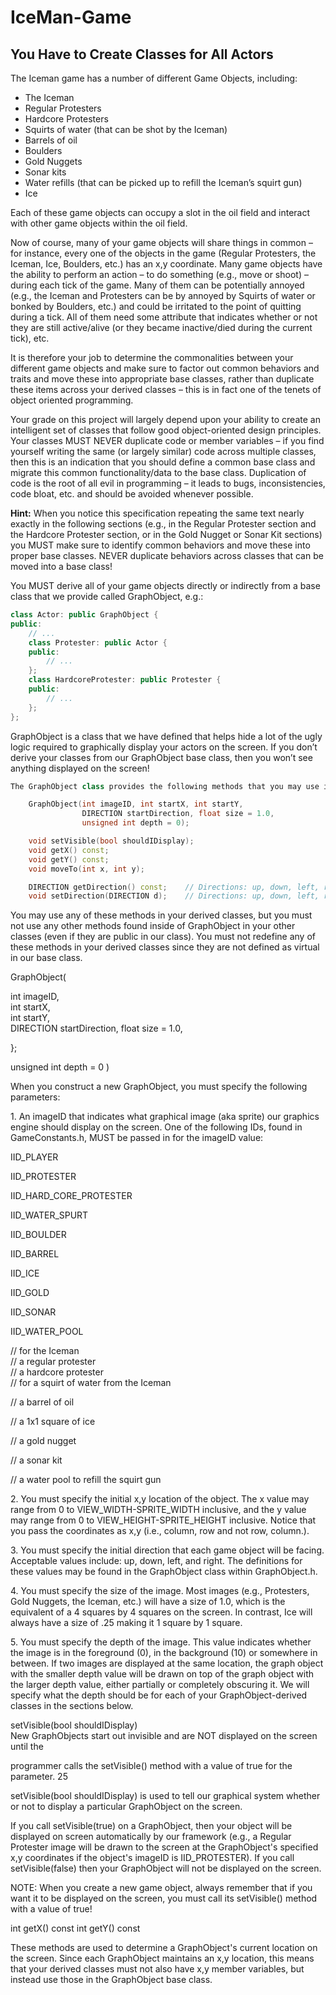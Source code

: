 # IceMan-Game
## You Have to Create Classes for All Actors

The Iceman game has a number of different Game Objects, including:

- The Iceman
- Regular Protesters
- Hardcore Protesters
- Squirts of water (that can be shot by the Iceman)
- Barrels of oil
- Boulders
- Gold Nuggets
- Sonar kits
- Water refills (that can be picked up to refill the Iceman’s squirt gun)
- Ice

Each of these game objects can occupy a slot in the oil field and interact with other game objects within the oil field.

Now of course, many of your game objects will share things in common – for instance, every one of the objects in the game (Regular Protesters, the Iceman, Ice, Boulders, etc.) has an x,y coordinate. Many game objects have the ability to perform an action – to do something (e.g., move or shoot) – during each tick of the game. Many of them can be potentially annoyed (e.g., the Iceman and Protesters can be by annoyed by Squirts of water or bonked by Boulders, etc.) and could be irritated to the point of quitting during a tick. All of them need some attribute that indicates whether or not they are still active/alive (or they became inactive/died during the current tick), etc.

It is therefore your job to determine the commonalities between your different game objects and make sure to factor out common behaviors and traits and move these into appropriate base classes, rather than duplicate these items across your derived classes – this is in fact one of the tenets of object oriented programming.

Your grade on this project will largely depend upon your ability to create an intelligent set of classes that follow good object-oriented design principles. Your classes MUST NEVER duplicate code or member variables – if you find yourself writing the same (or largely similar) code across multiple classes, then this is an indication that you should define a common base class and migrate this common functionality/data to the base class. Duplication of code is the root of all evil in programming – it leads to bugs, inconsistencies, code bloat, etc. and should be avoided whenever possible.

**Hint:** When you notice this specification repeating the same text nearly exactly in the following sections (e.g., in the Regular Protester section and the Hardcore Protester section, or in the Gold Nugget or Sonar Kit sections) you MUST make sure to identify common behaviors and move these into proper base classes. NEVER duplicate behaviors across classes that can be moved into a base class!

You MUST derive all of your game objects directly or indirectly from a base class that we provide called GraphObject, e.g.:

```cpp
class Actor: public GraphObject {
public:
    // ...
    class Protester: public Actor {
    public:
        // ...
    };
    class HardcoreProtester: public Protester {
    public:
        // ...
    };
};
```
GraphObject is a class that we have defined that helps hide a lot of the ugly logic required to graphically display your actors on the screen. If you don’t derive your classes from our GraphObject base class, then you won’t see anything displayed on the screen!
```cpp
The GraphObject class provides the following methods that you may use in your classes:

    GraphObject(int imageID, int startX, int startY,
                DIRECTION startDirection, float size = 1.0,
                unsigned int depth = 0);

    void setVisible(bool shouldIDisplay);
    void getX() const;
    void getY() const;
    void moveTo(int x, int y);

    DIRECTION getDirection() const;    // Directions: up, down, left, right
    void setDirection(DIRECTION d);    // Directions: up, down, left, right
```
You may use any of these methods in your derived classes, but you must not use any other methods found inside of GraphObject in your other classes (even if they are public in our class). You must not redefine any of these methods in your derived classes since they are not defined as virtual in our base class.

GraphObject(

int imageID,\
int startX,\
int startY,\
DIRECTION startDirection, float size = 1.0,

};

unsigned int depth = 0 )

When you construct a new GraphObject, you must specify the following parameters:

1\. An imageID that indicates what graphical image (aka sprite) our graphics engine should display on the screen. One of the following IDs, found in GameConstants.h, MUST be passed in for the imageID value:

IID_PLAYER

IID_PROTESTER

IID_HARD_CORE_PROTESTER

IID_WATER_SPURT

IID_BOULDER

IID_BARREL

IID_ICE

IID_GOLD

IID_SONAR

IID_WATER_POOL

// for the Iceman\
// a regular protester\
// a hardcore protester\
// for a squirt of water from the Iceman

// a barrel of oil

// a 1x1 square of ice

// a gold nugget

// a sonar kit

// a water pool to refill the squirt gun

2\. You must specify the initial x,y location of the object. The x value may range from 0 to VIEW_WIDTH-SPRITE_WIDTH inclusive, and the y value may range from 0 to VIEW_HEIGHT-SPRITE_HEIGHT inclusive. Notice that you pass the coordinates as x,y (i.e., column, row and not row, column.).

3\. You must specify the initial direction that each game object will be facing. Acceptable values include: up, down, left, and right. The definitions for these values may be found in the GraphObject class within GraphObject.h.

4\. You must specify the size of the image. Most images (e.g., Protesters, Gold Nuggets, the Iceman, etc.) will have a size of 1.0, which is the equivalent of a 4 squares by 4 squares on the screen. In contrast, Ice will always have a size of .25 making it 1 square by 1 square.

5\. You must specify the depth of the image. This value indicates whether the image is in the foreground (0), in the background (10) or somewhere in between. If two images are displayed at the same location, the graph object with the smaller depth value will be drawn on top of the graph object with the larger depth value, either partially or completely obscuring it. We will specify what the depth should be for each of your GraphObject-derived classes in the sections below.

setVisible(bool shouldIDisplay)\
New GraphObjects start out invisible and are NOT displayed on the screen until the

programmer calls the setVisible() method with a value of true for the parameter. 25

setVisible(bool shouldIDisplay) is used to tell our graphical system whether or not to display a particular GraphObject on the screen.

If you call setVisible(true) on a GraphObject, then your object will be displayed on screen automatically by our framework (e.g., a Regular Protester image will be drawn to the screen at the GraphObject's specified x,y coordinates if the object's imageID is IID_PROTESTER). If you call setVisible(false) then your GraphObject will not be displayed on the screen.

NOTE: When you create a new game object, always remember that if you want it to be displayed on the screen, you must call its setVisible() method with a value of true!

int getX() const int getY() const

These methods are used to determine a GraphObject's current location on the screen. Since each GraphObject maintains an x,y location, this means that your derived classes must not also have x,y member variables, but instead use those in the GraphObject base class.
